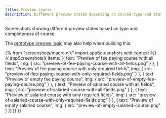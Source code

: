 ```yaml
---
title: Preview course
description: Different preview states depending on course type and state.
---
```

Screenshots showing different preview states based on type and completeness of course.

The [prototype preview logic](https://github.com/fofr/manage-courses-prototype/blob/master/app/views/preview.html) may also help when building this.

{% from "screenshots/macro.njk" import appScreenshots with context %}
{{ appScreenshots({
  items: [{
    text: "Preview of fee paying course with all fields",
    img: { src: "preview-of-fee-paying-course-with-all-fields.png" }
  }, {
    text: "Preview of fee paying course with only required fields",
    img: { src: "preview-of-fee-paying-course-with-only-required-fields.png" }
  }, {
    text: "Preview of empty fee paying course",
    img: { src: "preview-of-empty-fee-paying-course.png" }
  }, {
    text: "Preview of salaried course with all fields",
    img: { src: "preview-of-salaried-course-with-all-fields.png" }
  }, {
    text: "Preview of salaried course with only required fields",
    img: { src: "preview-of-salaried-course-with-only-required-fields.png" }
  }, {
    text: "Preview of empty salaried course",
    img: { src: "preview-of-empty-salaried-course.png" }
  }]
}) }}
